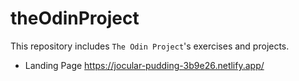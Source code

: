 # theOdinProject

This repository includes `The Odin Project`'s exercises and projects.

- Landing Page https://jocular-pudding-3b9e26.netlify.app/
